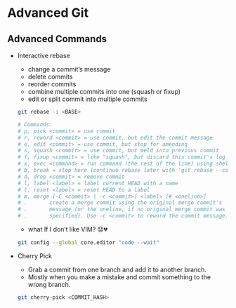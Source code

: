 # Advanced Git

## Advanced Commands

- Interactive rebase
    - change a commit’s message
    - delete commits
    - reorder commits
    - combine multiple commits into one (squash or fixup)
    - edit or split commit into multiple commits

    ```bash
    git rebase -i <BASE>

    # Commands:
    # p, pick <commit> = use commit
    # r, reword <commit> = use commit, but edit the commit message
    # e, edit <commit> = use commit, but stop for amending
    # s, squash <commit> = use commit, but meld into previous commit
    # f, fixup <commit> = like "squash", but discard this commit's log message
    # x, exec <command> = run command (the rest of the line) using shell
    # b, break = stop here (continue rebase later with 'git rebase --continue')
    # d, drop <commit> = remove commit
    # l, label <label> = label current HEAD with a name
    # t, reset <label> = reset HEAD to a label
    # m, merge [-C <commit> | -c <commit>] <label> [# <oneline>]
    # .       create a merge commit using the original merge commit's
    # .       message (or the oneline, if no original merge commit was
    # .       specified). Use -c <commit> to reword the commit message.
    ```

    - what If I don’t like VIM? 😟💔

    ```bash
    git config --global core.editor "code --wait"
    ```

- Cherry Pick
    - Grab a commit from one branch and add it to another branch.
    - Mostly when you make a mistake and commit something to the wrong branch.

    ```bash
    git cherry-pick <COMMIT_HASH>
    ```
